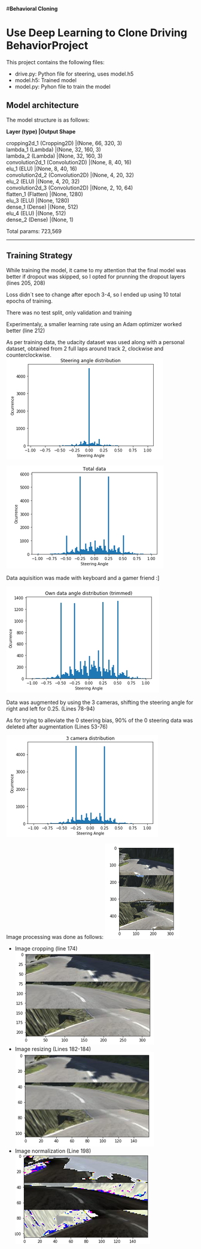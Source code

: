 #**Behavioral Cloning** 

[//]: # (Image References)

[image1]: ./examples/full_data.PNG "Data distribution"
[image2]: ./examples/own_data.PNG "Own data after augmentation & trim"
[image3]: ./examples/udacity_data_trimm.PNG "Udacity data after augmentation & trim"
[image4]: ./examples/udacity_data_original.PNG "Udacity data"
[image5]: ./examples/original.PNG "Original image"
[image6]: ./examples/crop.PNG "Cropping"
[image7]: ./examples/resize.PNG "Resizing"
[image8]: ./examples/norma.PNG "Normalization"

# Use Deep Learning to Clone Driving BehaviorProject

This project contains the following files:

 * drive.py: Python file for steering, uses model.h5
 * model.h5: Trained model 
 * model.py: Pyhon file to train the model
 

## Model architecture

The model structure is as follows:

**Layer (type)                     |Output Shape**

cropping2d_1 (Cropping2D)        |(None, 66, 320, 3)   
lambda_1 (Lambda)                |(None, 32, 160, 3)   
lambda_2 (Lambda)                |(None, 32, 160, 3)   
convolution2d_1 (Convolution2D)  |(None, 8, 40, 16)    
elu_1 (ELU)                      |(None, 8, 40, 16)    
convolution2d_2 (Convolution2D)  |(None, 4, 20, 32)    
elu_2 (ELU)                      |(None, 4, 20, 32)    
convolution2d_3 (Convolution2D)  |(None, 2, 10, 64)    
flatten_1 (Flatten)              |(None, 1280)         
elu_3 (ELU)                      |(None, 1280)         
dense_1 (Dense)                  |(None, 512)          
elu_4 (ELU)                      |(None, 512)          
dense_2 (Dense)                  |(None, 1)            

Total params: 723,569
____________________________

## Training Strategy
While training the model, it came to my attention that the final model was better if dropout was skipped, so I opted for prunning the dropout layers (lines 205, 208)

Loss didn´t see to change after epoch 3-4, so I ended up using 10 total epochs of training.

There was no test split, only validation and training

Experimentaly, a smaller learning rate using an Adam optimizer worked better (line 212)

As per training data, the udacity dataset was used along with a personal dataset, obtained from 2 full laps around track 2, clockwise and counterclockwise.
![alt text][image4]

![alt text][image1]

Data aquisition was made with keyboard and a gamer friend :]

![alt text][image2]

Data was augmented by using the 3 cameras, shifting the steering angle for right and left for 0.25. (Lines 78-94)

As for trying to alleviate the 0 steering bias, 90% of the 0 steering data was deleted after augmentation (Lines 53-76)

![alt text][image3]

Image processing was done as follows:
![alt text][image5]
* Image cropping (line 174)
![alt text][image6]
* Image resizing (Lines 182-184)
![alt text][image7]
* Image normalization (Line 198)
![alt text][image8]
